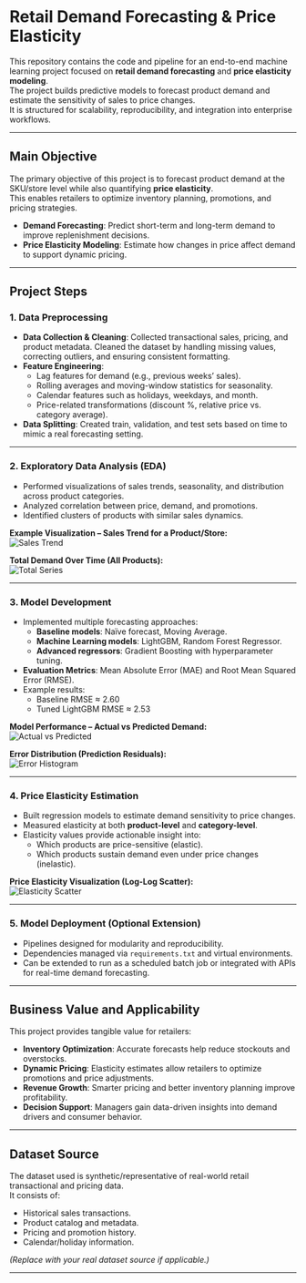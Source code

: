 # Retail Demand Forecasting & Price Elasticity

This repository contains the code and pipeline for an end-to-end machine learning project focused on **retail demand forecasting** and **price elasticity modeling**.  
The project builds predictive models to forecast product demand and estimate the sensitivity of sales to price changes.  
It is structured for scalability, reproducibility, and integration into enterprise workflows.

---

## Main Objective

The primary objective of this project is to forecast product demand at the SKU/store level while also quantifying **price elasticity**.  
This enables retailers to optimize inventory planning, promotions, and pricing strategies.  

- **Demand Forecasting**: Predict short-term and long-term demand to improve replenishment decisions.  
- **Price Elasticity Modeling**: Estimate how changes in price affect demand to support dynamic pricing.  

---

## Project Steps

### 1. Data Preprocessing
- **Data Collection & Cleaning**: Collected transactional sales, pricing, and product metadata. Cleaned the dataset by handling missing values, correcting outliers, and ensuring consistent formatting.  
- **Feature Engineering**:  
  - Lag features for demand (e.g., previous weeks’ sales).  
  - Rolling averages and moving-window statistics for seasonality.  
  - Calendar features such as holidays, weekdays, and month.  
  - Price-related transformations (discount %, relative price vs. category average).  
- **Data Splitting**: Created train, validation, and test sets based on time to mimic a real forecasting setting.  

---

### 2. Exploratory Data Analysis (EDA)
- Performed visualizations of sales trends, seasonality, and distribution across product categories.  
- Analyzed correlation between price, demand, and promotions.  
- Identified clusters of products with similar sales dynamics.  

**Example Visualization – Sales Trend for a Product/Store:**  
![Sales Trend](data/reports/sales_trend.png)

**Total Demand Over Time (All Products):**  
![Total Series](data/reports/total_series.png)

---

### 3. Model Development
- Implemented multiple forecasting approaches:  
  - **Baseline models**: Naïve forecast, Moving Average.  
  - **Machine Learning models**: LightGBM, Random Forest Regressor.  
  - **Advanced regressors**: Gradient Boosting with hyperparameter tuning.  
- **Evaluation Metrics**: Mean Absolute Error (MAE) and Root Mean Squared Error (RMSE).  
- Example results:  
  - Baseline RMSE ≈ 2.60  
  - Tuned LightGBM RMSE ≈ 2.53  

**Model Performance – Actual vs Predicted Demand:**  
![Actual vs Predicted](data/reports/actual_vs_pred.png)

**Error Distribution (Prediction Residuals):**  
![Error Histogram](data/reports/error_hist.png)

---

### 4. Price Elasticity Estimation
- Built regression models to estimate demand sensitivity to price changes.  
- Measured elasticity at both **product-level** and **category-level**.  
- Elasticity values provide actionable insight into:  
  - Which products are price-sensitive (elastic).  
  - Which products sustain demand even under price changes (inelastic).  

**Price Elasticity Visualization (Log-Log Scatter):**  
![Elasticity Scatter](data/reports/elasticity_scatter.png)

---

### 5. Model Deployment (Optional Extension)
- Pipelines designed for modularity and reproducibility.  
- Dependencies managed via `requirements.txt` and virtual environments.  
- Can be extended to run as a scheduled batch job or integrated with APIs for real-time demand forecasting.  

---

## Business Value and Applicability

This project provides tangible value for retailers:

- **Inventory Optimization**: Accurate forecasts help reduce stockouts and overstocks.  
- **Dynamic Pricing**: Elasticity estimates allow retailers to optimize promotions and price adjustments.  
- **Revenue Growth**: Smarter pricing and better inventory planning improve profitability.  
- **Decision Support**: Managers gain data-driven insights into demand drivers and consumer behavior.  

---

## Dataset Source

The dataset used is synthetic/representative of real-world retail transactional and pricing data.  
It consists of:  
- Historical sales transactions.  
- Product catalog and metadata.  
- Pricing and promotion history.  
- Calendar/holiday information.  

*(Replace with your real dataset source if applicable.)*  

---

